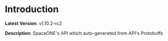 # Introduction

**Latest Version**: v1.10.2-rc2


**Description**: SpaceONE's API which auto-generated from API's Protobuffs


